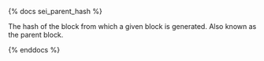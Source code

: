 {% docs sei_parent_hash %}

The hash of the block from which a given block is generated. Also known as the parent block.

{% enddocs %}